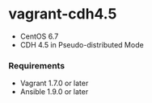 # vagrant-cdh4.5

* CentOS 6.7
* CDH 4.5 in Pseudo-distributed Mode

### Requirements

* Vagrant 1.7.0 or later
* Ansible 1.9.0 or later

